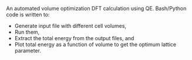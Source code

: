 An automated volume optimization DFT calculation using QE.
Bash/Python code is written to:
  - Generate input file with different cell volumes,
  - Run them,
  - Extract the total energy from the output files, and
  - Plot total energy as a function of volume to get the optimum lattice parameter.
